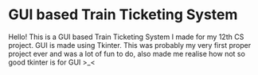 # GUI based Train Ticketing System 
Hello! This is a GUI based Train Ticketing System I made for my 12th CS project. GUI is made using Tkinter.
This was probably my very first proper project ever and was a lot of fun to do, also made me realise how not so good tkinter is for GUI >_<
